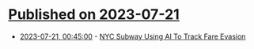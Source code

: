 # [Published on 2023-07-21](index.md)

* [2023-07-21, 00:45:00](https://tech.slashdot.org/story/23/07/20/216217/nyc-subway-using-ai-to-track-fare-evasion?utm_source=rss1.0mainlinkanon&utm_medium=feed) - [NYC Subway Using AI To Track Fare Evasion](https://tech.slashdot.org/story/23/07/20/216217/nyc-subway-using-ai-to-track-fare-evasion?utm_source=rss1.0mainlinkanon&utm_medium=feed)
